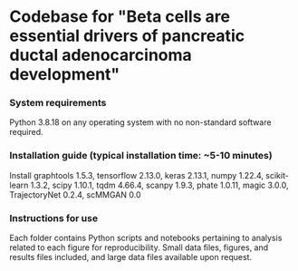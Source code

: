 # Codebase for "Beta cells are essential drivers of pancreatic ductal adenocarcinoma development"

### System requirements
Python 3.8.18 on any operating system with no non-standard software required.

### Installation guide (typical installation time: ~5-10 minutes)
Install graphtools 1.5.3, tensorflow 2.13.0, keras 2.13.1, numpy 1.22.4, scikit-learn 1.3.2, scipy 1.10.1, tqdm 4.66.4, scanpy 1.9.3, phate 1.0.11, magic 3.0.0, TrajectoryNet 0.2.4, scMMGAN 0.0

### Instructions for use
Each folder contains Python scripts and notebooks pertaining to analysis related to each figure for reproducibility. Small data files, figures, and results files included, and large data files available upon request.
